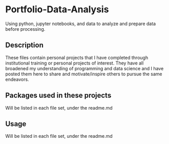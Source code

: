# Portfolio-Data-Analysis
Using python, jupyter notebooks, and data to analyze and prepare data before processing.

## Description
These files contain personal projects that I have completed through institutional training or personal projects of interest.  They have all broadened my understanding of programming and data science and I have posted them here to share and motivate/inspire others to pursue the same endeavors. 

## Packages used in these projects
Will be listed in each file set, under the readme.md

## Usage
Will be listed in each file set, under the readme.md
